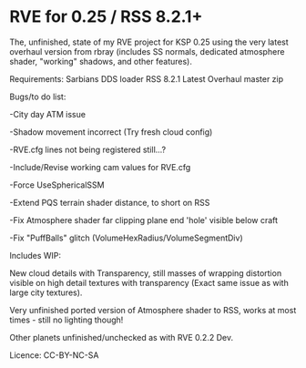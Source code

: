 RVE for 0.25 / RSS 8.2.1+
============

The, unfinished, state of my RVE project for KSP 0.25 using the very latest overhaul version from rbray (includes SS normals, dedicated atmosphere shader, "working" shadows, and other features).

Requirements:
Sarbians DDS loader
RSS 8.2.1
Latest Overhaul master zip

Bugs/to do list:

-City day ATM issue

-Shadow movement incorrect (Try fresh cloud config)

-RVE.cfg lines not being registered still...?

-Include/Revise working cam values for RVE.cfg

-Force UseSphericalSSM

-Extend PQS terrain shader distance, to short on RSS

-Fix Atmosphere shader far clipping plane end 'hole' visible below craft

-Fix "PuffBalls" glitch (VolumeHexRadius/VolumeSegmentDiv)



Includes WIP:

New cloud details with Transparency, still masses of wrapping distortion visible on high detail textures with transparency (Exact same issue as with large city textures).

Very unfinished ported version of Atmosphere shader to RSS, works at most times - still no lighting though!

Other planets unfinished/unchecked as with RVE 0.2.2 Dev.



Licence: CC-BY-NC-SA
